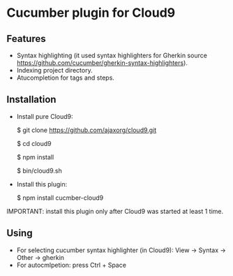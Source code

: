 Cucumber plugin for Cloud9
============================

## Features

* Syntax highlighting (it used syntax highlighters for Gherkin source https://github.com/cucumber/gherkin-syntax-highlighters).
* Indexing project directory.
* Atucompletion for tags and steps.

## Installation

* Install pure Cloud9: 

	$ git clone https://github.com/ajaxorg/cloud9.git

	$ cd cloud9

	$ npm install

	$ bin/cloud9.sh

* Install this plugin: 

	$ npm install cucmber-cloud9

IMPORTANT: install this plugin only after Cloud9 was started at least 1 time.

## Using

* For selecting cucumber syntax highlighter (in Cloud9): View -> Syntax -> Other -> gherkin
* For autocmlpetion: press Ctrl + Space